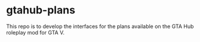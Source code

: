 # gtahub-plans
This repo is to develop the interfaces for the plans available on the GTA Hub roleplay mod for GTA V.
